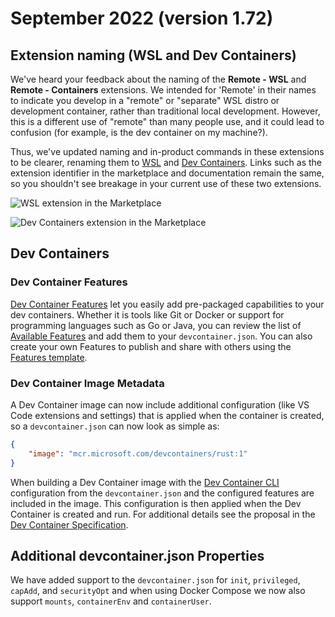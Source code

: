 # September 2022 (version 1.72)

## Extension naming (WSL and Dev Containers)

We've heard your feedback about the naming of the **Remote - WSL** and **Remote - Containers** extensions. We intended for 'Remote' in their names to indicate you develop in a "remote" or "separate" WSL distro or development container, rather than traditional local development. However, this is a different use of "remote" than many people use, and it could lead to confusion (for example, is the dev container on my machine?).

Thus, we've updated naming and in-product commands in these extensions to be clearer, renaming them to [WSL](https://marketplace.visualstudio.com/items?itemName=ms-vscode-remote.remote-wsl) and [Dev Containers](https://marketplace.visualstudio.com/items?itemName=ms-vscode-remote.remote-containers). Links such as the extension identifier in the marketplace and documentation remain the same, so you shouldn't see breakage in your current use of these two extensions.

![WSL extension in the Marketplace](images/1_72/wsl-extension.png)

![Dev Containers extension in the Marketplace](images/1_72/dev-containers-extension.png)

## Dev Containers

### Dev Container Features

[Dev Container Features](https://code.visualstudio.com/blogs/2022/09/15/dev-container-features) let you easily add pre-packaged capabilities to your dev containers. Whether it is tools like Git or Docker or support for programming languages such as Go or Java, you can review the list of [Available Features](https://containers.dev/features) and add them to your `devcontainer.json`. You can also create your own Features to publish and share with others using the [Features template](https://github.com/devcontainers/feature-template).

### Dev Container Image Metadata

A Dev Container image can now include additional configuration (like VS Code extensions and settings) that is applied when the container is created, so a `devcontainer.json` can now look as simple as:
```json
{
	"image": "mcr.microsoft.com/devcontainers/rust:1"
}
```

When building a Dev Container image with the [Dev Container CLI](https://github.com/devcontainers/cli) configuration from the `devcontainer.json` and the configured features are included in the image. This configuration is then applied when the Dev Container is created and run. For additional details see the proposal in the [Dev Container Specification](https://github.com/devcontainers/spec/blob/main/proposals/image-metadata.md).

## Additional devcontainer.json Properties

We have added support to the `devcontainer.json` for `init`, `privileged`, `capAdd`, and `securityOpt` and when using Docker Compose we now also support `mounts`, `containerEnv` and `containerUser`.
